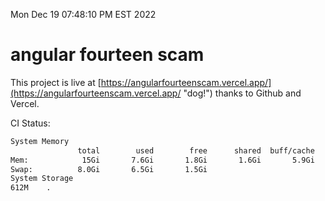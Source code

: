 Mon Dec 19 07:48:10 PM EST 2022

# angular fourteen scam


This project is live at [https://angularfourteenscam.vercel.app/](https://angularfourteenscam.vercel.app/ "dog!") thanks to Github and Vercel.

CI Status: 

```bash
System Memory
               total        used        free      shared  buff/cache   available
Mem:            15Gi       7.6Gi       1.8Gi       1.6Gi       5.9Gi       5.8Gi
Swap:          8.0Gi       6.5Gi       1.5Gi
System Storage
612M	.
